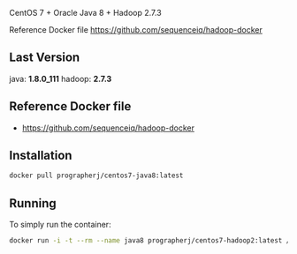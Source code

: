 CentOS 7 + Oracle Java 8  + Hadoop 2.7.3

Reference Docker file
https://github.com/sequenceiq/hadoop-docker

## Last Version
java: **1.8.0_111**
hadoop: **2.7.3**

## Reference Docker file
- https://github.com/sequenceiq/hadoop-docker

## Installation
```sh
docker pull prographerj/centos7-java8:latest
```

## Running
To simply run the container:
```sh
docker run -i -t --rm --name java8 prographerj/centos7-hadoop2:latest /bin/bash
```

